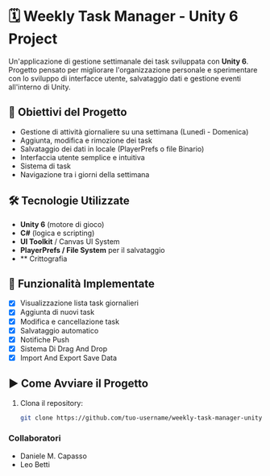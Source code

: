 # 🗓️ Weekly Task Manager - Unity 6 Project

Un'applicazione di gestione settimanale dei task sviluppata con **Unity 6**. Progetto pensato per migliorare l'organizzazione personale e sperimentare con lo sviluppo di interfacce utente, salvataggio dati e gestione eventi all'interno di Unity.

## 🎯 Obiettivi del Progetto

- Gestione di attività giornaliere su una settimana (Lunedì - Domenica)
- Aggiunta, modifica e rimozione dei task
- Salvataggio dei dati in locale (PlayerPrefs o file Binario)
- Interfaccia utente semplice e intuitiva
- Sistema di task 
- Navigazione tra i giorni della settimana

## 🛠️ Tecnologie Utilizzate

- **Unity 6** (motore di gioco)
- **C#** (logica e scripting)
- **UI Toolkit** / Canvas UI System
- **PlayerPrefs / File System** per il salvataggio
- ** Crittografia

## 🧩 Funzionalità Implementate

- [x] Visualizzazione lista task giornalieri
- [x] Aggiunta di nuovi task
- [x] Modifica e cancellazione task
- [x] Salvataggio automatico
- [x] Notifiche Push 
- [x] Sistema Di Drag And Drop
- [X] Import And Export Save Data 

## ▶️ Come Avviare il Progetto

1. Clona il repository:
   ```bash
   git clone https://github.com/tuo-username/weekly-task-manager-unity6.git

### Collaboratori
- Daniele M. Capasso
- Leo Betti
